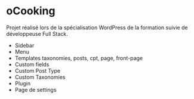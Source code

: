 # oCooking

Projet réalisé lors de la spécialisation WordPress de la formation suivie de développeuse Full Stack.

- Sidebar
- Menu
- Templates taxonomies, posts, cpt, page, front-page
- Custom fields
- Custom Post Type
- Custom Taxonomies
- Plugin
- Page de settings
